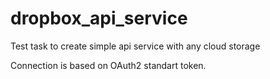 # dropbox_api_service

Test task to create simple api service with any cloud storage

Connection is based on OAuth2 standart token.
